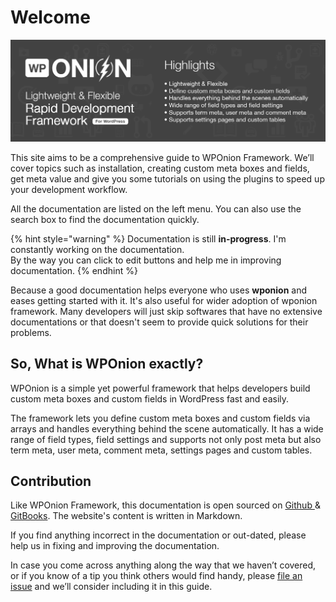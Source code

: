 # Welcome



![](.gitbook/assets/banner-1544x500.jpg)

This site aims to be a comprehensive guide to WPOnion Framework. We’ll cover topics such as installation, creating custom meta boxes and fields, get meta value and give you some tutorials on using the plugins to speed up your development workflow.

All the documentation are listed on the left menu. You can also use the search box to find the documentation quickly.

{% hint style="warning" %}
Documentation is still **in-progress**. I'm constantly working on the documentation.  
By the way you can click to edit buttons and help me in improving documentation.
{% endhint %}

Because a good documentation helps everyone who uses **wponion** and eases getting started with it. It's also useful for wider adoption of wponion framework. Many developers will just skip softwares that have no extensive documentations or that doesn't seem to provide quick solutions for their problems.

## So, What is WPOnion exactly?

WPOnion is a simple yet powerful framework that helps developers build custom meta boxes and custom fields in WordPress fast and easily.

The framework lets you define custom meta boxes and custom fields via arrays and handles everything behind the scene automatically. It has a wide range of field types, field settings and supports not only post meta but also term meta, user meta, comment meta, settings pages and custom tables.

## Contribution

Like WPOnion Framework, this documentation is open sourced on [Github ](http://github.com/wponion/docs)& [GitBooks](https://wponion.gitbook.io/docs). The website's content is written in Markdown.

If you find anything incorrect in the documentation or out-dated, please help us in fixing and improving the documentation.

In case you come across anything along the way that we haven’t covered, or if you know of a tip you think others would find handy, please [file an issue](https://github.com/wponion/docs/issues) and we’ll consider including it in this guide.

